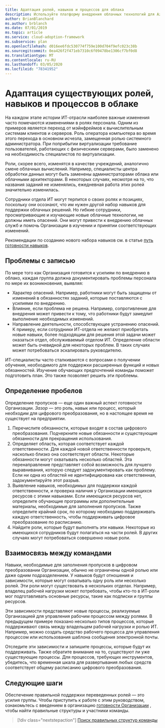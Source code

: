 ```yaml
---
title: Адаптация ролей, навыков и процессов для облака
description: Используйте платформу внедрения облачных технологий для Azure, чтобы научиться адаптировать существующие роли, навыки и процессы по мере того, как ваша организация выполняет смену облачных вычислений.
author: BrianBlanchard
ms.author: brblanch
ms.date: 07/01/2019
ms.topic: article
ms.service: cloud-adoption-framework
ms.subservice: plan
ms.openlocfilehash: d016ee6fdc530774f759e100d704f9efc023c38b
ms.sourcegitcommit: 0ea426f2f471eb7310c6f09478be1306cf7bf0d8
ms.translationtype: MT
ms.contentlocale: ru-RU
ms.lasthandoff: 03/05/2020
ms.locfileid: "78341952"
---
```

# <a name="adapt-existing-roles-skills-and-processes-for-the-cloud"></a>Адаптация существующих ролей, навыков и процессов в облаке

На каждом этапе истории ИТ-отрасли наиболее важные изменения часто помечаются изменениями в ролях персонала. Одним из примеров является переход от мэйнфреймов к вычислительным системам клиентов и серверов. Роль оператора компьютера во время этого перехода в основном исчезла, замещенная ролью системного администратора. При поприбытии виртуализации требование пользователей, работающих с физическими серверами, было заменено на необходимость специалистов по виртуализации.

Роли, скорее всего, изменятся в качестве учреждений, аналогично смене облачных вычислений. Например, специалисты центра обработки данных могут быть заменены администраторами облака или облачными архитекторами. В некоторых случаях, несмотря на то, что названия заданий не изменялись, ежедневная работа этих ролей значительно изменилась.

Сотрудники отдела ИТ могут терпится о своих ролях и позициях, поскольку они осознают, что им нужен другой набор навыков для поддержки облачных решений. Но гибкие сотрудники, просматривающие и изучающие новые облачные технологии, не должны иметь опасений. Они могут привести к внедрению облачных служб и помочь Организации в изучении и принятии соответствующих изменений.

Рекомендации по созданию нового набора навыков см. в статье [путь готовности навыков](./suggested-skills.md).

## <a name="capture-concerns"></a>Проблемы с записью

По мере того как Организация готовится к усилиям по внедрению в облако, каждая группа должна документировать проблемы персонала по мере их возникновения, выявляя:

- Характер опасений. Например, работники могут быть защищены от изменений в обязанностях заданий, которые поставляются с усилиями по внедрению.
- Влияние, если проблема не решена. Например, сопротивление для внедрения может привести к тому, что работники будут замедлит выполнение необходимых изменений.
- Направление деятельности, способствующее устранению опасений. К примеру, если сотрудники ИТ-отдела не желают приобретать новые навыки, более подходящим для решения этой задачи может оказаться отдел, обслуживаемый отделом ИТ. Определение области может быть очевидной для некоторых проблем. В таких случаях может потребоваться эскалировать руководителю.

ИТ-специалисты часто сталкиваются с вопросами о получении обучения, необходимого для поддержки расширенных функций и новых обязанностей. Изучение обучающих предпочтений команды поможет подготовить план. Это также позволяет решить эти проблемы.

## <a name="identify-gaps"></a>Определение пробелов

Определение пропусков — еще один важный аспект готовности Организации. _Зазор_ — это роль, навык или процесс, который необходим для цифрового преобразования, но в настоящее время не существует на предприятии.

1. Перечислите обязанности, которые входят в состав цифрового преобразования. Подчеркните новые обязанности и существующие обязанности для прекращения использования.
1. Определяет область, которая соответствует каждой ответственности. Для каждой новой ответственности проверьте, насколько близко она соответствует области. Некоторые обязанности могут охватывать несколько областей. Эта перенаправление представляет собой возможность для лучшего выравнивания, которую следует задокументировать как проблему. Если ни одна из областей не идентифицирована как ответственная, задокументируйте этот разрыв.
1. Выявление навыков, необходимых для поддержки каждой ответственности, и проверка наличия у Организации имеющихся ресурсов с этими навыками. Если имеющихся ресурсов нет, определите обучающие программы или дополнительные материалы, необходимые для заполнения пропусков. Также определите крайний срок, по которому необходимо поддерживать каждую ответственность, чтобы поддерживать цифровое преобразование по расписанию.
1. Найдите роли, которые будут выполнять эти навыки. Некоторые из имеющихся сотрудников будут полагаться на части ролей. В других случаях могут потребоваться совершенно новые роли.

## <a name="partner-across-teams"></a>Взаимосвязь между командами

Навыки, необходимые для заполнения пропусков в цифровом преобразовании Организации, обычно не ограничены одной ролью или даже одним подразделением. У навыков будут отношения и зависимости, которые могут охватывать одну роль или несколько ролей. Эти роли могут существовать в нескольких отделах. Например, владелец рабочей нагрузки может потребовать, чтобы кто-то в ИТ-роли мог подготавливать основные ресурсы, такие как подписки и группы ресурсов.

Эти зависимости представляют новые процессы, реализуемые Организацией для управления рабочим процессом между ролями. В предыдущем примере показано несколько типов процессов, которые поддерживают связь между владельцем рабочей нагрузки и ролью ИТ. Например, можно создать средство рабочего процесса для управления процессом или использования шаблона сообщения электронной почты.

Отследите эти зависимости и запишите процессы, которые будут их поддерживать. Также обратите внимание на то, существуют ли уже существующие процессы. Для процессов, требующих инструментов, убедитесь, что временная шкала для развертывания любых средств соответствует общему расписанию цифрового преобразования.

## <a name="next-steps"></a>Следующие шаги

Обеспечение правильной поддержки переведенных ролей — это усилия группы. Чтобы приступить к работе с этим руководством, ознакомьтесь с введением в организацию [готовности Организации](../organize/index.md) , чтобы найти правильные структуры и участники команды.

> [!div class="nextstepaction"]
> [Поиск правильных структур команды](../organize/index.md)
